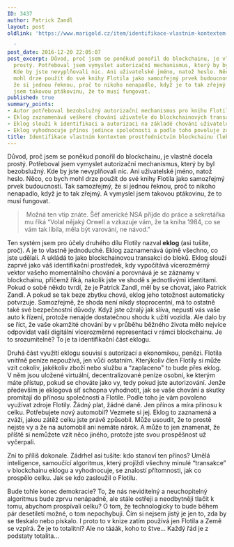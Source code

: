 ```yaml
---
ID: 3437
author: Patrick Zandl
layout: post
oldlink: 'https://www.marigold.cz/item/identifikace-vlastnim-kontextem-prostrednictvim-blockchainu-lekce-z-futurologie

  '
post_date: 2016-12-20 22:05:07
post_excerpt: Důvod, proč jsem se poněkud ponořil do blockchainu, je vlastně docela
  prostý. Potřeboval jsem vymyslet autorizační mechanismus, který by byl bezobslužný.
  Kde by jste nevyplňovali nic. Ani uživatelské jméno, natož heslo. Něco, co bych
  mohl drze použít do své knihy Flotila jako samozřejmý prvek budoucnosti. Tak samozřejmý,
  že si jednou řeknou, proč to nikoho nenapadlo, když je to tak zřejmý. A vymyslel
  jsem takovou ptákovinu, že to musí fungovat.
published: true
summary_points:
- Autor potřeboval bezobslužný autorizační mechanismus pro knihu Flotila.
- Eklog zaznamenává veškeré chování uživatele do blockchainových transakcí.
- Eklog slouží k identifikaci a autorizaci na základě chování uživatele.
- Eklog vyhodnocuje přínos jedince společnosti a podle toho povoluje zdroje.
title: Identifikace vlastním kontextem prostřednictvím blockchainu (lekce z futurologie)
---
```


Důvod, proč jsem se poněkud ponořil do blockchainu, je vlastně docela prostý. Potřeboval jsem vymyslet autorizační mechanismus, který by byl bezobslužný. Kde by jste nevyplňovali nic. Ani uživatelské jméno, natož heslo. Něco, co bych mohl drze použít do své knihy Flotila jako samozřejmý prvek budoucnosti. Tak samozřejmý, že si jednou řeknou, proč to nikoho nenapadlo, když je to tak zřejmý. A vymyslel jsem takovou ptákovinu, že to musí fungovat. 

> Možná ten vtip znáte. Šéf americké NSA přijde do práce a sekretářka mu říká “Volal nějaký Orwell a vzkazuje vám, že ta kniha 1984, co se vám tak líbila, měla být varování, ne návod."

<p>Ten systém jsem pro účely druhého dílu Flotily nazval<strong> eklog</strong> (asi tušíte, proč). A je to vlastně jednoduché. Eklog zaznamenává úplně všechno, co jste udělali. A ukládá to jako blockchainovou transakci do bloků. Eklog slouží zaprvé jako váš identifikační prostředek, kdy vypočítává vícerozměrný vektor vašeho momentálního chování a porovnává je se záznamy v blockchainu, přičemž říká, nakolik jste ve shodě s jednotlivými identitami. Pokud o sobě někdo tvrdí, že je Patrick Zandl, měl by se chovat, jako Patrick Zandl. A pokud se tak beze zbytku chová, eklog jeho totožnost automaticky potvrzuje. Samozřejmě, že shoda není nikdy stoprocentní, má to ostatně také své bezpečnostní důvody. Když jste ožralý jak slíva, nepustí vás vaše auto k řízení, protože nenajde dostatečnou shodu k užití vozidla. Ale dalo by se říct, že vaše okamžité chování by v průběhu běžného života mělo nejvíce odpovídat vaší digitální vícerozměrné representaci v rámci blockchainu. Je to srozumitelné? To je ta identifikační část eklogu.</p>

<p>Druhá část využití eklogu souvisí s autorizací a ekonomikou, penězi. Flotila vnitřně peníze nepoužívá, jen vůči ostatním. Kterýkoliv člen Flotily si může vzít cokoliv, jakékoliv zboží nebo službu a “zaplaceno" to bude přes eklog. V něm jsou uložené virtuální, decentralizované peníze osobní, ke kterým máte přístup, pokud se chováte jako vy, tedy pokud jste autorizování. Jenže především je eklogová síť schopna vyhodnotit, jak se vaše chování a skutky promítají do přínosu společnosti a Flotile. Podle toho je vám povoleno využívat zdroje Flotily. Žádný plat, žádné daně. Jen přínos a míra přínosu k celku. Potřebujete nový automobil? Vezmete si jej. Eklog to zaznamená a zváží, jakou zátěž celku jste právě způsobil. Může usoudit, že to prostě nejste vy a že na automobil ani nemáte nárok. A může to jen znamenat, že příště si nemůžete vzít něco jiného, protože jste svou prospěšnost už vyčerpali. </p>

<p>Zní to příliš dokonale. Zádrhel asi tušíte: kdo stanoví ten přínos? Umělá inteligence, samoučící algoritmus, který projíždí všechny minulé “transakce” v blockchainu eklogu a vyhodnocuje, se znalostí přítomnosti, jak co prospělo celku. Jak se kdo zasloužil o Flotilu.</p>

<p>Bude tohle konec demokracie? To, že nás neviditelný a neuchopitelný algoritmus bude zprvu nenápadně, ale stále ostřeji a neodbytněji tlačit k tomu, abychom prospívali celku? O tom, že technologicky to bude během pár desetiletí možné, o tom nepochybuji. Čím si nejsem jistý je jen to, zda by se tleskalo nebo pískalo. I proto to v knize zatím používá jen Flotila a Země se vzpírá. Že je to totalitní? Ale no tááák, koho to štve… Každý řád je z podstaty totalita...</p>